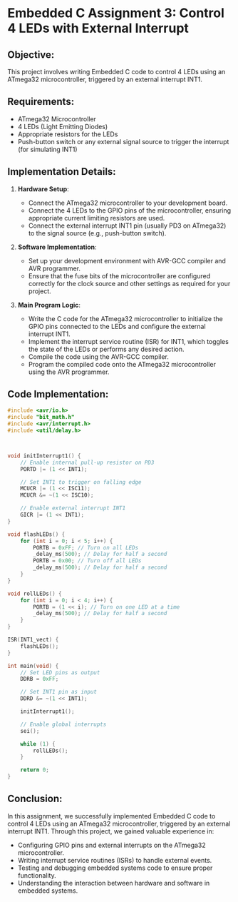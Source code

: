 # Embedded C Assignment 3: Control 4 LEDs with External Interrupt

## Objective:

This project involves writing Embedded C code to control 4 LEDs using an ATmega32 microcontroller, triggered by an external interrupt INT1.

## Requirements:

- ATmega32 Microcontroller
- 4 LEDs (Light Emitting Diodes)
- Appropriate resistors for the LEDs
- Push-button switch or any external signal source to trigger the interrupt (for simulating INT1)

## Implementation Details:

1. **Hardware Setup**:

   - Connect the ATmega32 microcontroller to your development board.
   - Connect the 4 LEDs to the GPIO pins of the microcontroller, ensuring appropriate current limiting resistors are used.
   - Connect the external interrupt INT1 pin (usually PD3 on ATmega32) to the signal source (e.g., push-button switch).

2. **Software Implementation**:

   - Set up your development environment with AVR-GCC compiler and AVR programmer.
   - Ensure that the fuse bits of the microcontroller are configured correctly for the clock source and other settings as required for your project.

3. **Main Program Logic**:
   - Write the C code for the ATmega32 microcontroller to initialize the GPIO pins connected to the LEDs and configure the external interrupt INT1.
   - Implement the interrupt service routine (ISR) for INT1, which toggles the state of the LEDs or performs any desired action.
   - Compile the code using the AVR-GCC compiler.
   - Program the compiled code onto the ATmega32 microcontroller using the AVR programmer.

## Code Implementation:

```c
#include <avr/io.h>
#include "bit_math.h"
#include <avr/interrupt.h>
#include <util/delay.h>



void initInterrupt1() {
	// Enable internal pull-up resistor on PD3
	PORTD |= (1 << INT1);

	// Set INT1 to trigger on falling edge
	MCUCR |= (1 << ISC11);
	MCUCR &= ~(1 << ISC10);

	// Enable external interrupt INT1
	GICR |= (1 << INT1);
}

void flashLEDs() {
	for (int i = 0; i < 5; i++) {
		PORTB = 0xFF; // Turn on all LEDs
		_delay_ms(500); // Delay for half a second
		PORTB = 0x00; // Turn off all LEDs
		_delay_ms(500); // Delay for half a second
	}
}

void rollLEDs() {
	for (int i = 0; i < 4; i++) {
		PORTB = (1 << i); // Turn on one LED at a time
		_delay_ms(500); // Delay for half a second
	}
}

ISR(INT1_vect) {
	flashLEDs();
}

int main(void) {
	// Set LED pins as output
	DDRB = 0xFF;

	// Set INT1 pin as input
	DDRD &= ~(1 << INT1);

	initInterrupt1();

	// Enable global interrupts
	sei();

	while (1) {
		rollLEDs();
	}

	return 0;
}
```

## Conclusion:
In this assignment, we successfully implemented Embedded C code to control 4 LEDs using an ATmega32 microcontroller, triggered by an external interrupt INT1. Through this project, we gained valuable experience in:

- Configuring GPIO pins and external interrupts on the ATmega32 microcontroller.
- Writing interrupt service routines (ISRs) to handle external events.
- Testing and debugging embedded systems code to ensure proper functionality.
- Understanding the interaction between hardware and software in embedded systems.